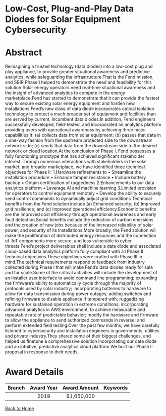 
Low-Cost, Plug-and-Play Data Diodes for Solar Equipment Cybersecurity
=====================================================================

# Abstract


Reimagining a trusted technology (data diodes) into a low-cost plug and play appliance, to provide greater situational awareness and predictive analytics, while safeguarding the infrastructure.That is the Fend mission, and SBIR Phase I helped to demonstrate the need and feasibility for this solution.Solar energy operators need real-time situational awareness and the insight of advanced analytics to compete in the energy marketplace.Fend has started to demonstrate that it can provide the fastest way to secure existing solar energy equipment and harden new installations.Fend’s new class of data diode incorporates optical isolation technology to protect a much broader set of equipment and facilities than are served by current, incumbent data diodes.In addition, Fend engineers successfully developed, field-tested, and incorporated an analytics platform providing users with operational awareness by achieving three major capabilities.It: (a) collects data from solar equipment; (b) passes that data in a one-way fashion from the upstream protected side to the downstream network side; (c) sends that data from the downstream side to the desired network or cloud location.At the conclusion of Phase I, Fend possesses a fully functioning prototype that has achieved significant stakeholder interest.Through numerous interactions with stakeholders in the solar market, and broader marketplace, we have identified three technical objectives for Phase II: 1.Hardware refinements to • Streamline the installation procedure • Enhance tamper resistance • Include battery backup • Obtain certification of ruggedness 2.Enhancements to our data analytics platform • Leverage AI and machine learning 3.Limited provision for operators to control equipment remotely • Develop the ability to securely send control commands to dynamically adjust grid conditions Technical benefits from the Fend solution include (a) Enhanced security; (b) Improved grid resilience; and (c) Improved operational efficiency.Economic benefits are the improved cost efficiency through operational awareness and early fault detection.Social benefits include the reduction of carbon emissions and the creation of new jobs because of the increased reliability of solar power, and security of its installations.More broadly, the Fend solution will make the proliferation of distributed energy resources and the connection of IIoT components more secure, and less vulnerable to cyber threats.Fend’s project deliverables shall include a data diode and associated cloud-based data analytics platform fully compliant with all Phase II technical objectives.These objectives were crafted with Phase III in mind.The technical requirements respond to feedback from industry collected during Phase I that will make Fend’s data diodes ready for sale and for scale.Some of the critical activities will include the development of an installer user interface to avoid command line programming; expanding the firmware’s ability to automatically cycle through the majority of protocols used by solar industry; incorporating batteries to hardware to allow for data transmission during power outages; adding switches and refining firmware to disable appliance if tempered with; ruggedizing hardware for sustained operation in extreme conditions; incorporating advanced analytics in AWS environment, to achieve measurable and repeatable rate of predictable behavior; modify the hardware and firmware to allow the appliance to send authorized commands in reverse; and perform extended field testing.Over the past few months, we have carefully listened to cybersecurity and installation engineers in governments, utilities and private industry.They shared some of their biggest challenges, and helped us finetune a comprehensive solution incorporating our data diode and an intuitive, predictive analytics cloud platform.We built our Phase II proposal in response to their needs.  

# Award Details

|Branch|Award Year|Award Amount|Keywords|
| :---: | :---: | :---: | :---: |
||2019|$1,050,000||
  
  


[Back to Home](https://github.com/chrischow/dod_sbir_awards#791)
